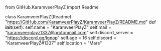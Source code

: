 from GitHub.KaramveerPlayZ import Readme

class KaramveerPlayZ(Readme):
    "https://GitHub.com/KaramveerPlayZ/KaramveerPlayZ/README.md"
    def __init__(self):
      self.name = "KaramveerPlayZ"
      self.mail = "karamveerplayz1337@protonmail.com"
      self.discord_server = "https://discord.gg/lgnop"
      self.age = 16
      self.discord = "KaramveerPlayZ#1337"
      self.location = "Mars"
